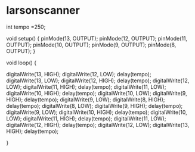# larsonscanner

int tempo =250;


void setup()
{
  pinMode(13, OUTPUT);
  pinMode(12, OUTPUT);
  pinMode(11, OUTPUT);
  pinMode(10, OUTPUT);
  pinMode(9, OUTPUT);
  pinMode(8, OUTPUT);
}

void loop()
{

  digitalWrite(13, HIGH);
  digitalWrite(12, LOW);
  delay(tempo);  
  digitalWrite(13, LOW);
  digitalWrite(12, HIGH);
  delay(tempo); 
  digitalWrite(12, LOW);
  digitalWrite(11, HIGH);
  delay(tempo); 
  digitalWrite(11, LOW);
  digitalWrite(10, HIGH);
  delay(tempo);
  digitalWrite(10, LOW);
  digitalWrite(9, HIGH);
  delay(tempo);
  digitalWrite(9, LOW);
  digitalWrite(8, HIGH);
  delay(tempo);
  digitalWrite(8, LOW);
  digitalWrite(9, HIGH);
  delay(tempo);
  digitalWrite(9, LOW);
  digitalWrite(10, HIGH);
  delay(tempo);
  digitalWrite(10, LOW);
  digitalWrite(11, HIGH);
  delay(tempo);
  digitalWrite(11, LOW);
  digitalWrite(12, HIGH);
  delay(tempo);
  digitalWrite(12, LOW);
  digitalWrite(13, HIGH);
  delay(tempo);


}
